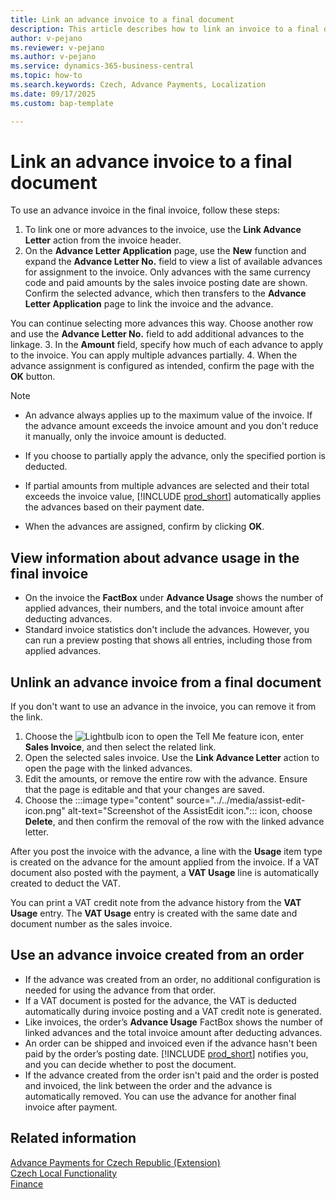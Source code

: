 ```yaml
---
title: Link an advance invoice to a final document
description: This article describes how to link an invoice to a final document using Advance Payments in the Czech version.
author: v-pejano
ms.reviewer: v-pejano
ms.author: v-pejano
ms.service: dynamics-365-business-central
ms.topic: how-to
ms.search.keywords: Czech, Advance Payments, Localization
ms.date: 09/17/2025
ms.custom: bap-template

---
```


# Link an advance invoice to a final document

To use an advance invoice in the final invoice, follow these steps:

1. To link one or more advances to the invoice, use the **Link Advance Letter** action from the invoice header.
2. On the **Advance Letter Application** page, use the **New** function and expand the **Advance Letter No.** field to view a list of available advances for assignment to the invoice. Only advances with the same currency code and paid amounts by the sales invoice posting date are shown. Confirm the selected advance, which then transfers to the **Advance Letter Application** page to link the invoice and the advance.

You can continue selecting more advances this way. Choose another row and use the **Advance Letter No.** field to add additional advances to the linkage.
3. In the **Amount** field, specify how much of each advance to apply to the invoice. You can apply multiple advances partially.
4. When the advance assignment is configured as intended, confirm the page with the **OK** button.

> [!NOTE]
>
> - An advance always applies up to the maximum value of the invoice. If the advance amount exceeds the invoice amount and you don't reduce it manually, only the invoice amount is deducted.
>
> - If you choose to partially apply the advance, only the specified portion is deducted.
> - If partial amounts from multiple advances are selected and their total exceeds the invoice value, [!INCLUDE [prod_short](../../includes/prod_short.md)] automatically applies the advances based on their payment date.
> - When the advances are assigned, confirm by clicking **OK**.

## View information about advance usage in the final invoice

- On the invoice the **FactBox** under **Advance Usage** shows the number of applied advances, their numbers, and the total invoice amount after deducting advances.
- Standard invoice statistics don't include the advances. However, you can run a preview posting that shows all entries, including those from applied advances.

## Unlink an advance invoice from a final document

If you don't want to use an advance in the invoice, you can remove it from the link.

1. Choose the ![Lightbulb icon to open the Tell Me feature](../../media/ui-search/search_small.png "Tell me what you want to do") icon, enter **Sales Invoice**, and then select the related link.
2. Open the selected sales invoice. Use the **Link Advance Letter** action to open the page with the linked advances.
3. Edit the amounts, or remove the entire row with the advance. Ensure that the page is editable and that your changes are saved.
4. Choose the :::image type="content" source="../../media/assist-edit-icon.png" alt-text="Screenshot of the AssistEdit icon."::: icon, choose **Delete**, and then confirm the removal of the row with the linked advance letter.

After you post the invoice with the advance, a line with the **Usage** item type is created on the advance for the amount applied from the invoice. If a VAT document also posted with the payment, a **VAT Usage** line is automatically created to deduct the VAT.

You can print a VAT credit note from the advance history from the **VAT Usage** entry. The **VAT Usage** entry is created with the same date and document number as the sales invoice.

## Use an advance invoice created from an order

- If the advance was created from an order, no additional configuration is needed for using the advance from that order.
- If a VAT document is posted for the advance, the VAT is deducted automatically during invoice posting and a VAT credit note is generated.
- Like invoices, the order’s **Advance Usage** FactBox shows the number of linked advances and the total invoice amount after deducting advances.
- An order can be shipped and invoiced even if the advance hasn't been paid by the order’s posting date. [!INCLUDE [prod_short](../../includes/prod_short.md)] notifies you, and you can decide whether to post the document.
- If the advance created from the order isn't paid and the order is posted and invoiced, the link between the order and the advance is automatically removed. You can use the advance for another final invoice after payment.

## Related information

[Advance Payments for Czech Republic (Extension)](ui-extensions-advance-payments-localization-cz.md)  
[Czech Local Functionality](czech-local-functionality.md)  
[Finance](../../finance.md)
